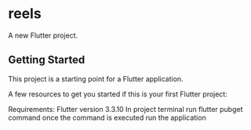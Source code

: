 # reels

A new Flutter project.

## Getting Started

This project is a starting point for a Flutter application.

A few resources to get you started if this is your first Flutter project:

Requirements:
Flutter version 3.3.10
In project terminal run flutter pubget command
once the command is executed run the application


